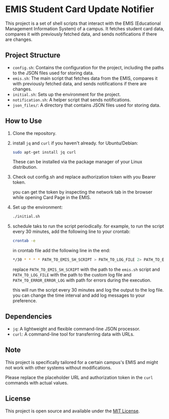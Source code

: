 # EMIS Student Card Update Notifier

This project is a set of shell scripts that interact with the EMIS (Educational Management Information System) of a campus. It fetches student card data, compares it with previously fetched data, and sends notifications if there are changes.

## Project Structure

- `config.sh`: Contains the configuration for the project, including the paths to the JSON files used for storing data.
- `emis.sh`: The main script that fetches data from the EMIS, compares it with previously fetched data, and sends notifications if there are changes.
- `initial.sh`: Sets up the environment for the project.
- `notification.sh`: A helper script that sends notifications.
- `json_files/`: A directory that contains JSON files used for storing data.

## How to Use

1. Clone the repository.
2. install `jq` and `curl` if you haven't already.
    for Ubuntu/Debian:
    ```bash 
    sudo apt-get install jq curl
    ```
    These can be installed via the package manager of your Linux distribution.
    
3. Check out config.sh and replace authorization token with you Bearer token.

    you can get the token by inspecting the network tab in the browser while opening Card Page in the EMIS.

4. Set up the environment:
    ```bash
    ./initial.sh
    ```
5. schedule taks to run the script periodically.
    for example, to run the script every 30 minutes, add the following line to your crontab:
    ```bash
    crontab -e
    ```
    in crontab file add the following line in the end:
    ```bash
    */30 * * * * PATH_TO_EMIS_SH_SCRIPT > PATH_TO_LOG_FILE 2> PATH_TO_ERROR_ERROR_LOG
    ```
    replace `PATH_TO_EMIS_SH_SCRIPT` with the path to the `emis.sh` script and `PATH_TO_LOG_FILE` with the path to the custom log file and `PATH_TO_ERROR_ERROR_LOG` with path for errors during the execution.
    
    this will run the script every 30 minutes and log the output to the log file.
    you can change the time interval and add log messages to your preference.
    
    
    

## Dependencies

- `jq`: A lightweight and flexible command-line JSON processor.
- `curl`: A command-line tool for transferring data with URLs.

## Note

This project is specifically tailored for a certain campus's EMIS and might not work with other systems without modifications.

Please replace the placeholder URL and authorization token in the `curl` commands with actual values.


## License

This project is open source and available under the [MIT License](LICENSE).